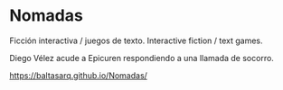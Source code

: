 Nomadas
=======

Ficción interactiva / juegos de texto. Interactive fiction / text games.

Diego Vélez acude a Epicuren respondiendo a una llamada de socorro.

<a target="_blank" href="https://baltasarq.github.io/Nomadas/">
    https://baltasarq.github.io/Nomadas/
</a>
